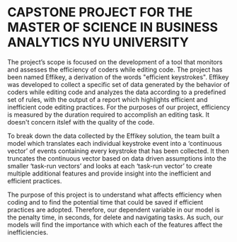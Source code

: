 # CAPSTONE PROJECT FOR THE MASTER OF SCIENCE IN BUSINESS ANALYTICS NYU UNIVERSITY

The project’s scope is focused on the development of a tool that monitors and
 assesses the efficiency of coders while editing code. The project has been 
named Effikey, a derivation of the words "efficient keystrokes". Effikey was
 developed to collect a specific set of data generated by the behavior of 
coders while editing code and analyzes the data according to a predefined set
 of rules, with the output of a report which highlights efficient and
 inefficient code editing practices. For the purposes of our project,
 efficiency is measured by the duration required to accomplish an editing task.
 It doesn't concern itslef with the quality of the code.

To break down the data collected by the Effikey solution, the team built a
 model which translates each individual keystroke event into a 
‘continuous vector’ of events containing every keystroke that has been
 collected. It then truncates the continuous vector based on data driven
 assumptions into the smaller ‘task-run vectors’ and looks at each 
‘task-run vector’ to create multiple additional features and provide insight
 into the inefficient and efficient practices.

The purpose of this project is to understand what affects efficiency when
 coding and to find the potential time that could be saved if efficient 
practices are adopted. Therefore, our dependent variable in our model is the
 penalty time, in seconds, for delete and navigating tasks. As such, our models
 will find the importance with which each of the features affect the
 inefficiencies.
